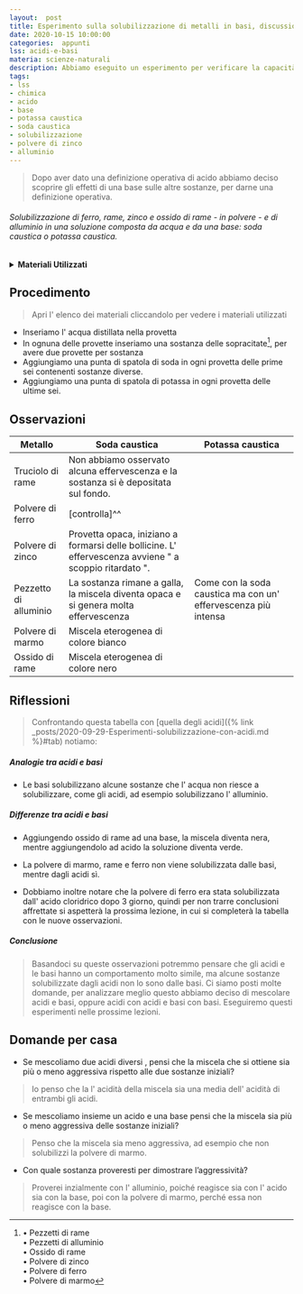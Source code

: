 ```yaml
---
layout:  post
title: Esperimento sulla solubilizzazione di metalli in basi, discussione collettiva sulle possibili differenze tra acidi e basi
date: 2020-10-15 10:00:00
categories:  appunti
lss: acidi-e-basi
materia: scienze-naturali
description: Abbiamo eseguito un esperimento per verificare la capacità di solubilizzazione delle basi in acqua con diverse sostanze. Successivamente abbiamo discusso insieme per giungere a delle conclusioni, e deciso di fare ulteriori esperimenti per comprovare la differenza tra acidi e basi
tags:
- lss
- chimica
- acido
- base
- potassa caustica
- soda caustica
- solubilizzazione
- polvere di zinco
- alluminio
---
```

> Dopo aver dato una definizione operativa di acido abbiamo deciso scoprire gli effetti di una base sulle altre sostanze, per darne una definizione operativa.

###### Solubilizzazione di ferro, rame, zinco e ossido di rame - in polvere - e di alluminio in una soluzione composta da acqua e da una base: soda caustica o potassa caustica.

<details>
  <summary><b>Materiali Utilizzati</b></summary>
  
  • Soda caustica<br>
  • Potassa caustica<br>
  • 2 pipette pasteur<br>
  • 12 provette<br>
  • Spatola<br>
  • Pezzetti di rame<br>
  • Pezzetti di alluminio<br>
  • Ossido di rame<br>
  • Polvere di zinco<br>
  • Polvere di ferro<br>
  • Polvere di marmo<br>
  • Acqua distillata<br>
</details>

## Procedimento

> Apri l' elenco dei materiali cliccandolo per vedere i materiali utilizzati

- Inseriamo l' acqua distillata nella provetta
- In ognuna delle provette inseriamo una sostanza delle sopracitate[^1], per avere due provette per sostanza
- Aggiungiamo una punta di spatola di soda in ogni provetta delle prime sei contenenti sostanze diverse.
- Aggiungiamo una punta di spatola di potassa in ogni provetta delle ultime sei.


## Osservazioni 

| Metallo | Soda caustica | Potassa caustica |
|---|---|---|
Truciolo di rame|Non abbiamo osservato alcuna effervescenza e la sostanza si è depositata sul fondo.||
Polvere di ferro|[controlla]^^||
Polvere di zinco|Provetta opaca, iniziano a formarsi delle bollicine. L' effervescenza avviene " a scoppio ritardato ".||
Pezzetto di alluminio|La sostanza rimane a galla, la miscela diventa opaca e si genera molta effervescenza|Come con la soda caustica ma con un' effervescenza più intensa|
Polvere di marmo |Miscela eterogenea di colore bianco||
Ossido di rame |Miscela eterogenea di colore nero||

## Riflessioni

> Confrontando questa tabella con [quella degli acidi]({% link _posts/2020-09-29-Esperimenti-solubilizzazione-con-acidi.md %}#tab) notiamo: 

##### Analogie tra acidi e basi
- Le basi solubilizzano alcune sostanze che l' acqua non riesce a solubilizzare, come gli acidi, ad esempio solubilizzano l' alluminio.

##### Differenze tra acidi e basi

- Aggiungendo ossido di rame ad una base, la miscela diventa nera, mentre aggiungendolo ad acido la soluzione diventa verde.

- La polvere di marmo, rame e ferro non viene solubilizzata dalle basi, mentre dagli acidi sì. 

- Dobbiamo inoltre notare che la polvere di ferro era stata solubilizzata dall' acido cloridrico dopo 3 giorno, quindi per non trarre conclusioni affrettate si aspetterà la prossima lezione, in cui si completerà la tabella con le nuove osservazioni.

##### Conclusione

> Basandoci su queste osservazioni potremmo pensare che gli acidi e le basi hanno un comportamento molto simile, ma alcune sostanze solubilizzate dagli acidi non lo sono dalle basi. Ci siamo posti molte domande, per analizzare meglio questo abbiamo deciso di mescolare acidi e basi, oppure acidi con acidi e basi con basi. Eseguiremo questi esperimenti nelle prossime lezioni.


## Domande per casa

- Se mescoliamo due acidi diversi , pensi che la miscela che si ottiene sia più o meno aggressiva rispetto alle due sostanze iniziali?

> Io penso che la l' acidità della miscela sia una media dell' acidità di entrambi gli acidi.

- Se mescoliamo insieme un acido e una base pensi che la miscela sia più o meno aggressiva delle sostanze iniziali?

> Penso che la miscela sia meno aggressiva, ad esempio che non solubilizzi la polvere di marmo.

- Con quale sostanza proveresti per dimostrare l’aggressività?

> Proverei inzialmente con l' alluminio, poiché reagisce sia con l' acido sia con la base, poi con la polvere di marmo, perché essa non reagisce con la base.

[^1]:   • Pezzetti di rame<br>
        • Pezzetti di alluminio<br>
        • Ossido di rame<br>
        • Polvere di zinco<br>
        • Polvere di ferro<br>
        • Polvere di marmo
